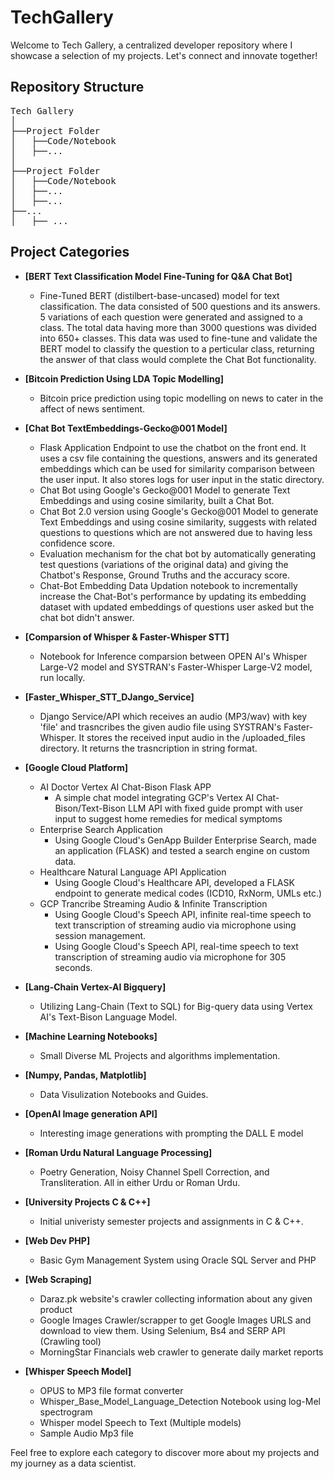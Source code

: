 # TechGallery
Welcome to Tech Gallery, a centralized developer repository where I showcase a selection of my projects. Let's connect and innovate together!

## Repository Structure
<pre>
Tech Gallery
│
├──Project Folder
│	├──Code/Notebook
│	├──... 
│
├──Project Folder 
│	├──Code/Notebook 
│	├──... 
│	├──... 
├──... 
│	├── ...
</pre>

## Project Categories

- **[BERT Text Classification Model Fine-Tuning for Q&A Chat Bot]**
	- Fine-Tuned BERT (distilbert-base-uncased) model for text classification. The data consisted of 500 questions and its answers. 5 variations of each question were generated and assigned to a class. The total data having more than 3000 questions was divided into 650+ classes. This data was used to fine-tune and validate the BERT model to classify the question to a perticular class, returning the answer of that class would complete the Chat Bot functionality.

- **[Bitcoin Prediction Using LDA Topic Modelling]**
	- Bitcoin price prediction using topic modelling on news to cater in the affect of news sentiment.

- **[Chat Bot TextEmbeddings-Gecko@001 Model]**
	- Flask Application Endpoint to use the chatbot on the front end. It uses a csv file containing the questions, answers and its generated embeddings which can be used for similarity comparison between the user input. It also stores logs for user input in the static directory.
	- Chat Bot using Google's Gecko@001 Model to generate Text Embeddings and using cosine similarity, built a Chat Bot.
	- Chat Bot 2.0 version using Google's Gecko@001 Model to generate Text Embeddings and using cosine similarity, suggests with related questions to questions which are not answered due to having less confidence score.
	- Evaluation mechanism for the chat bot by automatically generating test questions (variations of the original data) and giving the Chatbot's Response, Ground Truths and the accuracy score.
	- Chat-Bot Embedding Data Updation notebook to incrementally increase the Chat-Bot's performance by updating its embedding dataset with updated embeddings of questions user asked but the chat bot didn't answer.
	
- **[Comparsion of Whisper & Faster-Whisper STT]**
	- Notebook for Inference comparsion between OPEN AI's Whisper Large-V2 model and SYSTRAN's Faster-Whisper Large-V2 model, run locally. 
	
- **[Faster_Whisper_STT_DJango_Service]**
	- Django Service/API which receives an audio (MP3/wav) with key 'file' and trasncribes the given audio file using SYSTRAN's Faster-Whisper. It stores the received input audio in the /uploaded_files directory. It returns the trasncription in string format.
	
- **[Google Cloud Platform]**
	- AI Doctor Vertex AI Chat-Bison Flask APP
		- A simple chat model integrating GCP's Vertex AI Chat-Bison/Text-Bison LLM API with fixed guide prompt with user input to suggest home remedies for medical symptoms
	- Enterprise Search Application
		- Using Google Cloud's GenApp Builder Enterprise Search, made an application (FLASK) and tested a search engine on custom data.
	- Healthcare Natural Language API Application
		- Using Google Cloud's Healthcare API, developed a FLASK endpoint to generate medical codes (ICD10, RxNorm, UMLs etc.)
	- GCP Trancribe Streaming Audio & Infinite Transcription
		- Using Google Cloud's Speech API, infinite real-time speech to text transcription of streaming audio via microphone using session management.
		- Using Google Cloud's Speech API, real-time speech to text transcription of streaming audio via microphone for 305 seconds.
		
- **[Lang-Chain Vertex-AI Bigquery]**
	- Utilizing Lang-Chain (Text to SQL) for Big-query data using Vertex AI's Text-Bison Language Model.

- **[Machine Learning Notebooks]**
	- Small Diverse ML Projects and algorithms implementation.
 
- **[Numpy, Pandas, Matplotlib]**
	- Data Visulization Notebooks and Guides.
	
- **[OpenAI Image generation API]**
	- Interesting image generations with prompting the DALL E model

- **[Roman Urdu Natural Language Processing]**
	- Poetry Generation, Noisy Channel Spell Correction, and Transliteration. All in either Urdu or Roman Urdu.

- **[University Projects C & C++]**
	- Initial univeristy semester projects and assignments in C & C++.

- **[Web Dev PHP]**
	- Basic Gym Management System using Oracle SQL Server and PHP

- **[Web Scraping]**
	- Daraz.pk website's crawler collecting information about any given product
	- Google Images Crawler/scrapper to get Google Images URLS and download to view them. Using Selenium, Bs4 and SERP API (Crawling tool)
	- MorningStar Financials web crawler to generate daily market reports
	
- **[Whisper Speech Model]**
	- OPUS to MP3 file format converter 
	- Whisper_Base_Model_Language_Detection Notebook using log-Mel spectrogram
	- Whisper model Speech to Text (Multiple models) 
	- Sample Audio Mp3 file



Feel free to explore each category to discover more about my projects and my journey as a data scientist.




